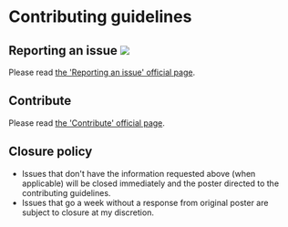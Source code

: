 # Contributing guidelines

## Reporting an issue [![](https://isitmaintained.com/badge/resolution/crazy-max/neard.svg)](https://isitmaintained.com/project/crazy-max/neard)

Please read [the 'Reporting an issue' official page](http://neard.io/doc/reporting-issue).

## Contribute

Please read [the 'Contribute' official page](http://neard.io/doc/contribute).

## Closure policy

* Issues that don't have the information requested above (when applicable) will be closed immediately and the poster directed to the contributing guidelines.
* Issues that go a week without a response from original poster are subject to closure at my discretion.